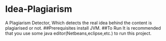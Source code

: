 # Idea-Plagiarism
A Plagiarism Detector, Which detects the real idea behind the content is plagiarised or not.
##Prerequisites
install JVM.
##To Run
It is recommended that you use some java editor(Netbeans,eclipse,etc.) to run this project.
